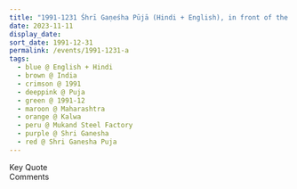 ```yaml
---
title: "1991-1231 Śhrī Gaṇeśha Pūjā (Hindi + English), in front of the Śhrī Gaṇeśha's Temple, Mukand Steel Factory, Kalwa, Thane, Maharashtra, India"
date: 2023-11-11
display_date: 
sort_date: 1991-12-31
permalink: /events/1991-1231-a
tags:
  - blue @ English + Hindi
  - brown @ India
  - crimson @ 1991
  - deeppink @ Puja
  - green @ 1991-12
  - maroon @ Maharashtra
  - orange @ Kalwa
  - peru @ Mukand Steel Factory
  - purple @ Shri Ganesha
  - red @ Shri Ganesha Puja
---
```


<wave-list>
  <list-title color="green" width="75">Key Quote</list-title>
  <list-item color="BlanchedAlmond"  width="200"></list-item>
  <list-item color="Lavender"></list-item>
  <list-item color="BlanchedAlmond"></list-item>
</wave-list>

<br>

<wave-list>
  <list-title color="green" width="75">Comments</list-title>
  <list-item color="BlanchedAlmond"  width="200"></list-item>
  <list-item color="Lavender"></list-item>
  <list-item color="BlanchedAlmond"></list-item>
</wave-list>